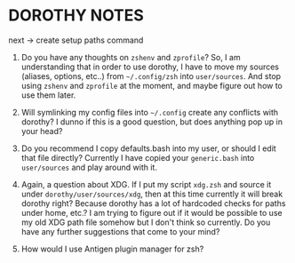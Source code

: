 # DOROTHY NOTES

next -> create setup paths command

1. Do you have any thoughts on `zshenv` and `zprofile`?
    So, I am understanding that in order to use dorothy, I have to move
    my sources (aliases, options, etc..) from `~/.config/zsh` into `user/sources`.
    And stop using `zshenv` and `zprofile` at the moment, and maybe figure out
    how to use them later.

2. Will symlinking my config files into `~/.config` create any conflicts with dorothy?
    I dunno if this is a good question, but does anything pop up in your head?

3. Do you recommend I copy defaults.bash into my user, or should I edit that file directly?
    Currently I have copied your `generic.bash` into `user/sources` and play around with it.
    
4. Again, a question about XDG.
    If I put my script `xdg.zsh` and source it under `dorothy/user/sources/xdg`,
    then at this time currently it will break dorothy right? Because dorothy
    has a lot of hardcoded checks for paths under home, etc.? I am trying to figure out if it would
    be possible to use my old XDG path file somehow but I don't think so currently.
    Do you have any further suggestions that come to your mind?

5. How would I use Antigen plugin manager for zsh?
